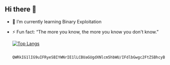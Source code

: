<!--
**cyb3rsl0th/cyb3rsl0th** is a ✨ _special_ ✨ repository because its `README.md` (this file) appears on your GitHub profile.
-->
## Hi there 👋
- 🌱 I’m currently learning Binary Exploitation
- ⚡ Fun fact: “The more you know, the more you know you don't know.”

     [![Top Langs ](https://github-readme-stats.vercel.app/api/top-langs/?username=cyb3rsl0th&layout=compact)](https://github.com/anuraghazra/github-readme-stats)

                                  QWRkIG1lIG9uIFRyeSBIYWNrIE1lLCBUaGUgdXNlcm5hbWU/IFdlbGwgc2FtZSBhcyBvbiBnaXRodWIu
